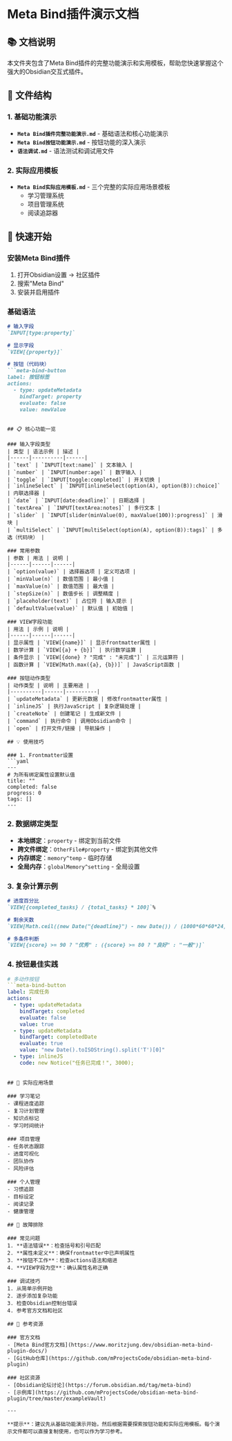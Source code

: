 # Meta Bind插件演示文档

## 📚 文档说明

本文件夹包含了Meta Bind插件的完整功能演示和实用模板，帮助您快速掌握这个强大的Obsidian交互式插件。

## 📁 文件结构

### 1. 基础功能演示
- **`Meta Bind插件完整功能演示.md`** - 基础语法和核心功能演示
- **`Meta Bind按钮功能演示.md`** - 按钮功能的深入演示
- **`语法调试.md`** - 语法测试和调试用文件

### 2. 实际应用模板
- **`Meta Bind实际应用模板.md`** - 三个完整的实际应用场景模板
  - 学习管理系统
  - 项目管理系统
  - 阅读追踪器

## 🚀 快速开始

### 安装Meta Bind插件
1. 打开Obsidian设置 → 社区插件
2. 搜索"Meta Bind"
3. 安装并启用插件

### 基础语法
```markdown
# 输入字段
`INPUT[type:property]`

# 显示字段
`VIEW[{property}]`

# 按钮（代码块）
```meta-bind-button
label: 按钮标签
actions:
  - type: updateMetadata
    bindTarget: property
    evaluate: false
    value: newValue
```
```

## 📋 核心功能一览

### 输入字段类型
| 类型 | 语法示例 | 描述 |
|------|----------|------|
| `text` | `INPUT[text:name]` | 文本输入 |
| `number` | `INPUT[number:age]` | 数字输入 |
| `toggle` | `INPUT[toggle:completed]` | 开关切换 |
| `inlineSelect` | `INPUT[inlineSelect(option(A), option(B)):choice]` | 内联选择器 |
| `date` | `INPUT[date:deadline]` | 日期选择 |
| `textArea` | `INPUT[textArea:notes]` | 多行文本 |
| `slider` | `INPUT[slider(minValue(0), maxValue(100)):progress]` | 滑块 |
| `multiSelect` | `INPUT[multiSelect(option(A), option(B)):tags]` | 多选（代码块） |

### 常用参数
| 参数 | 用法 | 说明 |
|------|------|------|
| `option(value)` | 选择器选项 | 定义可选项 |
| `minValue(n)` | 数值范围 | 最小值 |
| `maxValue(n)` | 数值范围 | 最大值 |
| `stepSize(n)` | 数值步长 | 调整精度 |
| `placeholder(text)` | 占位符 | 输入提示 |
| `defaultValue(value)` | 默认值 | 初始值 |

### VIEW字段功能
| 用法 | 示例 | 说明 |
|------|------|------|
| 显示属性 | `VIEW[{name}]` | 显示frontmatter属性 |
| 数学计算 | `VIEW[{a} + {b}]` | 执行数学运算 |
| 条件显示 | `VIEW[{done} ? "完成" : "未完成"]` | 三元运算符 |
| 函数计算 | `VIEW[Math.max({a}, {b})]` | JavaScript函数 |

### 按钮动作类型
| 动作类型 | 说明 | 主要用途 |
|----------|------|----------|
| `updateMetadata` | 更新元数据 | 修改frontmatter属性 |
| `inlineJS` | 执行JavaScript | 复杂逻辑处理 |
| `createNote` | 创建笔记 | 生成新文件 |
| `command` | 执行命令 | 调用Obsidian命令 |
| `open` | 打开文件/链接 | 导航操作 |

## 💡 使用技巧

### 1. Frontmatter设置
```yaml
---
# 为所有绑定属性设置默认值
title: ""
completed: false
progress: 0
tags: []
---
```

### 2. 数据绑定类型
- **本地绑定**：`property` - 绑定到当前文件
- **跨文件绑定**：`OtherFile#property` - 绑定到其他文件
- **内存绑定**：`memory^temp` - 临时存储
- **全局内存**：`globalMemory^setting` - 全局设置

### 3. 复杂计算示例
```markdown
# 进度百分比
`VIEW[{completed_tasks} / {total_tasks} * 100]`%

# 剩余天数
`VIEW[Math.ceil((new Date("{deadline}") - new Date()) / (1000*60*60*24))]`天

# 多条件判断
`VIEW[{score} >= 90 ? "优秀" : ({score} >= 80 ? "良好" : "一般")]`
```

### 4. 按钮最佳实践
```yaml
# 多动作按钮
```meta-bind-button
label: 完成任务
actions:
  - type: updateMetadata
    bindTarget: completed
    evaluate: false
    value: true
  - type: updateMetadata
    bindTarget: completedDate
    evaluate: true
    value: "new Date().toISOString().split('T')[0]"
  - type: inlineJS
    code: new Notice("任务已完成！", 3000);
```
```

## 🎯 实际应用场景

### 学习笔记
- 课程进度追踪
- 复习计划管理
- 知识点标记
- 学习时间统计

### 项目管理
- 任务状态跟踪
- 进度可视化
- 团队协作
- 风险评估

### 个人管理
- 习惯追踪
- 目标设定
- 阅读记录
- 健康管理

## 🔧 故障排除

### 常见问题
1. **语法错误**：检查括号和引号匹配
2. **属性未定义**：确保frontmatter中已声明属性
3. **按钮不工作**：检查actions语法和缩进
4. **VIEW字段为空**：确认属性名称正确

### 调试技巧
1. 从简单示例开始
2. 逐步添加复杂功能
3. 检查Obsidian控制台错误
4. 参考官方文档和社区

## 📖 参考资源

### 官方文档
- [Meta Bind官方文档](https://www.moritzjung.dev/obsidian-meta-bind-plugin-docs/)
- [GitHub仓库](https://github.com/mProjectsCode/obsidian-meta-bind-plugin)

### 社区资源
- [Obsidian论坛讨论](https://forum.obsidian.md/tag/meta-bind)
- [示例库](https://github.com/mProjectsCode/obsidian-meta-bind-plugin/tree/master/exampleVault)

---

**提示**：建议先从基础功能演示开始，然后根据需要探索按钮功能和实际应用模板。每个演示文件都可以直接复制使用，也可以作为学习参考。 